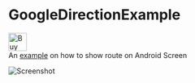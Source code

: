 # GoogleDirectionExample
<a href='https://ko-fi.com/Y8Y5L0LQ' target='_blank'><img height='36' style='border:0px;height:36px;' src='https://az743702.vo.msecnd.net/cdn/kofi2.png?v=0' border='0' alt='Buy Me a Coffee at ko-fi.com' /></a>
</br>An [example](https://medium.com/@andrea8787/android-example-draw-route-between-two-location-using-google-direction-7e7610f5e7f2) on how to show route on Android Screen

![Screenshot](https://github.com/snufflesrea/GoogleDirectionExample/blob/master/screenshot.png)

